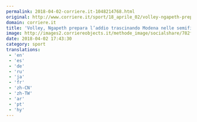 ```yaml
---
permalink: 2018-04-02-corriere.it-1048214768.html
original: http://www.corriere.it/sport/18_aprile_02/volley-ngapeth-prepara-l-addio-trascinando-modena-semifinali-scudetto-2013f116-3686-11e8-a836-1a6391d71628.shtml
domain: corriere.it
title: 'Volley, Ngapeth prepara l’addio trascinando Modena nelle semifinali scudetto'
image: http://images2.corriereobjects.it/methode_image/socialshare/782f22f2-3687-11e8-a836-1a6391d71628.jpg
date: 2018-04-02 17:43:30
category: sport
translations: 
 - 'en'
 - 'es'
 - 'de'
 - 'ru'
 - 'ja'
 - 'fr'
 - 'zh-CN'
 - 'zh-TW'
 - 'ar'
 - 'pt'
 - 'hy'
---
```


